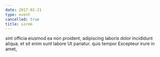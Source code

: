 ```yaml
---
date: 2017-02-21
type: event
cancelled: true
title: Lorem
---
```

sint officia eiusmod ea non proident, adipiscing laboris dolor incididunt aliqua. et sit enim sunt labore Ut pariatur. quis tempor Excepteur irure in amet,
